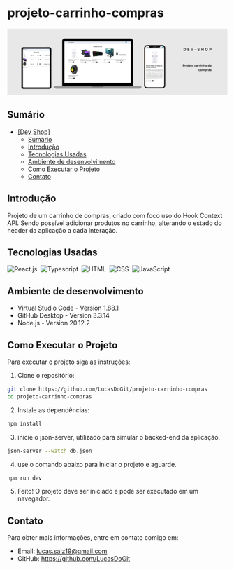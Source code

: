 # projeto-carrinho-compras

<!-- Inserir foto de capa do projeto aqui -->

![Foto de Capa](public/img/capa-projeto.png)

<!-- 1405x425 -->

## Sumário

- [\[Dev Shop\]](#projeto-carrinho-compras)
  - [Sumário](#sumário)
  - [Introdução](#introdução)
  - [Tecnologias Usadas](#tecnologias-usadas)
  - [Ambiente de desenvolvimento](#ambiente-de-desenvolvimento)
  - [Como Executar o Projeto](#como-executar-o-projeto)
  - [Contato](#contato)

<!-- Breve explicação sobre o propósito e objetivo do projeto. -->

## Introdução

Projeto de um carrinho de compras, criado com foco uso do Hook Context API. Sendo possível adicionar produtos no carrinho, alterando o estado do header da aplicação a cada interação.

## Tecnologias Usadas

![React.js](https://img.shields.io/badge/React-20232A?style=for-the-badge&logo=react&logoColor=61DAFB)&nbsp;
![Typescript](https://img.shields.io/badge/TypeScript-007ACC?style=for-the-badge&logo=typescript&logoColor=white)&nbsp;
![HTML](https://img.shields.io/badge/HTML5-E34F26?style=for-the-badge&logo=html5&logoColor=white)&nbsp;
![CSS](https://img.shields.io/badge/CSS3-1572B6?style=for-the-badge&logo=css3&logoColor=white)&nbsp;
![JavaScript](https://img.shields.io/badge/JavaScript-F7DF1E?style=for-the-badge&logo=javascript&logoColor=black)&nbsp;

## Ambiente de desenvolvimento

- Virtual Studio Code - Version 1.88.1
- GitHub Desktop - Version 3.3.14
- Node.js - Version 20.12.2

<!-- ![HTML](https://img.shields.io/badge/HTML5-E34F26?style=for-the-badge&logo=html5&logoColor=white)&nbsp;

![CSS](https://img.shields.io/badge/CSS3-1572B6?style=for-the-badge&logo=css3&logoColor=white)&nbsp;

![JavaScript](https://img.shields.io/badge/JavaScript-F7DF1E?style=for-the-badge&logo=javascript&logoColor=black)&nbsp;

![Typescript](https://img.shields.io/badge/TypeScript-007ACC?style=for-the-badge&logo=typescript&logoColor=white)&nbsp;

![NodeJS](https://img.shields.io/badge/Node%20js-339933?style=for-the-badge&logo=nodedotjs&logoColor=white)&nbsp;

![PHP](https://img.shields.io/badge/PHP-777BB4?style=for-the-badge&logo=php&logoColor=white)&nbsp;

![Python](https://img.shields.io/badge/Python-14354C?style=for-the-badge&logo=python&logoColor=white)&nbsp;

![C](https://img.shields.io/badge/C-00599C?style=for-the-badge&logo=c&logoColor=white)&nbsp;

![C++](https://img.shields.io/badge/C%2B%2B-00599C?style=for-the-badge&logo=c%2B%2B&logoColor=white)&nbsp;

![Csharp](https://img.shields.io/badge/C%23-239120?style=for-the-badge&logo=c-sharp&logoColor=white)&nbsp;

![.NET](https://img.shields.io/badge/.NET-512BD4?style=for-the-badge&logo=dotnet&logoColor=white)&nbsp;

![JSON](https://img.shields.io/badge/json-5E5C5C?style=for-the-badge&logo=json&logoColor=white)&nbsp;

![Laravel](https://img.shields.io/badge/Laravel-FF2D20?style=for-the-badge&logo=laravel&logoColor=white)&nbsp;

![React.js](https://img.shields.io/badge/React-20232A?style=for-the-badge&logo=react&logoColor=61DAFB)&nbsp;

![NextJS](https://img.shields.io/badge/next%20js-000000?style=for-the-badge&logo=nextdotjs&logoColor=white)&nbsp;

![AdonisJS](https://img.shields.io/badge/adonis%20js-220052?style=for-the-badge&logo=adonisjs&logoColor=white)&nbsp;

![Express](https://img.shields.io/badge/Express%20js-000000?style=for-the-badge&logo=express&logoColor=white)&nbsp;

![Bootstrap](https://img.shields.io/badge/Bootstrap-563D7C?style=for-the-badge&logo=bootstrap&logoColor=white)&nbsp;

![Babel](https://img.shields.io/badge/Babel-F9DC3E?style=for-the-badge&logo=babel&logoColor=white)&nbsp;

![Numpy](https://img.shields.io/badge/Numpy-777BB4?style=for-the-badge&logo=numpy&logoColor=white)&nbsp;

![Django](https://img.shields.io/badge/Django-092E20?style=for-the-badge&logo=django&logoColor=white)&nbsp;

![React Native](https://img.shields.io/badge/React_Native-20232A?style=for-the-badge&logo=react&logoColor=61DAFB)&nbsp;

![Godot](https://img.shields.io/badge/Godot-478CBF?style=for-the-badge&logo=GodotEngine&logoColor=white)&nbsp;

![Unity](https://img.shields.io/badge/Unity-100000?style=for-the-badge&logo=unity&logoColor=white)&nbsp;

![Pandas](https://img.shields.io/badge/Pandas-2C2D72?style=for-the-badge&logo=pandas&logoColor=white)&nbsp;

![PowerBI](https://img.shields.io/badge/PowerBI-F2C811?style=for-the-badge&logo=Power%20BI&logoColor=white)&nbsp;

![Postman](https://img.shields.io/badge/Postman-FF6C37?style=for-the-badge&logo=Postman&logoColor=white)&nbsp;

![Insomnia](https://img.shields.io/badge/Insomnia-5849be?style=for-the-badge&logo=Insomnia&logoColor=white)&nbsp;

![Docker](https://img.shields.io/badge/Docker-2CA5E0?style=for-the-badge&logo=docker&logoColor=white)&nbsp;

![Composer](https://img.shields.io/badge/Composer-885630?style=for-the-badge&logo=Composer&logoColor=white)&nbsp;

![Npm](https://img.shields.io/badge/npm-CB3837?style=for-the-badge&logo=npm&logoColor=white)&nbsp;

![Conda](https://img.shields.io/badge/conda-342B029.svg?&style=for-the-badge&logo=anaconda&logoColor=white)&nbsp;

![Jupyter](https://img.shields.io/badge/Jupyter-F37626.svg?&style=for-the-badge&logo=Jupyter&logoColor=white)&nbsp;

![Git](https://img.shields.io/badge/GIT-E44C30?style=for-the-badge&logo=git&logoColor=white)&nbsp;

![Notion](https://img.shields.io/badge/Notion-000000?style=for-the-badge&logo=notion&logoColor=white)&nbsp;

![MySQL](https://img.shields.io/badge/MySQL-005C84?style=for-the-badge&logo=mysql&logoColor=white)&nbsp;

![MongoDB](https://img.shields.io/badge/MongoDB-4EA94B?style=for-the-badge&logo=mongodb&logoColor=white)&nbsp;

![SQLite](https://img.shields.io/badge/Sqlite-003B57?style=for-the-badge&logo=sqlite&logoColor=white)&nbsp;

![Postgresql](https://img.shields.io/badge/PostgreSQL-316192?style=for-the-badge&logo=postgresql&logoColor=white)&nbsp;

![VScode](https://img.shields.io/badge/vscode-4285F4?style=for-the-badge&logo=vscode&logoColor=white)&nbsp;

![Visual Studio](https://img.shields.io/badge/Visual_Studio-5C2D91?style=for-the-badge&logo=visual%20studio&logoColor=white)&nbsp; -->

## Como Executar o Projeto

Para executar o projeto siga as instruções:

1. Clone o repositório:

```bash
git clone https://github.com/LucasDoGit/projeto-carrinho-compras
cd projeto-carrinho-compras
```

2. Instale as dependências:

```bash
npm install
```

3. inicie o json-server, utilizado para simular o backed-end da aplicação.

```bash
json-server --watch db.json
```

4. use o comando abaixo para iniciar o projeto e aguarde.

```bash
npm run dev
```

5. Feito! O projeto deve ser iniciado e pode ser executado em um navegador.

## Contato

Para obter mais informações, entre em contato comigo em:

- Email: lucas.saiz19@gmail.com
- GitHub: https://github.com/LucasDoGit
